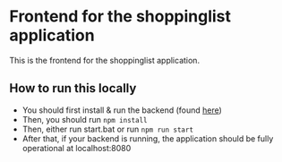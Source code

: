 # Frontend for the shoppinglist application

This is the frontend for the shoppinglist application.

## How to run this locally

* You should first install & run the backend (found <a href="https://github.com/JereTapaninen/shoppinglist-backend">here</a>)
* Then, you should run `npm install`
* Then, either run start.bat or run `npm run start`
* After that, if your backend is running, the application should be fully operational at localhost:8080
